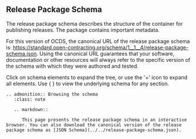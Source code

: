 ## Release Package Schema

The release package schema describes the structure of the container for publishing releases. The package contains important metadata.

For this version of OCDS, the canonical URL of the release package schema is: <https://standard.open-contracting.org/schema/1__1__4/release-package-schema.json>. Using the canonical URL guarantees that your software, documentation or other resources will always refer to the specific version of the schema with which they were authored and tested.

Click on schema elements to expand the tree, or use the '+' icon to expand all elements. Use { } to view the underlying schema for any section.

<script src="../../_static/docson/widget.js" data-schema="../../release-package-schema.json"></script>

```eval_rst
.. admonition:: Browsing the schema
   :class: note

   .. markdown::

      This page presents the release package schema in an interactive browser. You can also download the canonical version of the release package schema as [JSON Schema](../../release-package-schema.json).
```
